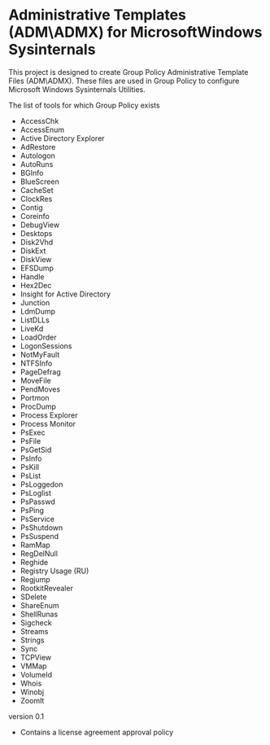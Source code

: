 # Administrative Templates (ADM\ADMX) for MicrosoftWindows Sysinternals
This project is designed to create Group Policy Administrative Template Files (ADM\ADMX). These files are used in Group Policy to configure Microsoft Windows Sysinternals Utilities.


The list of tools for which Group Policy exists
- AccessChk
- AccessEnum
- Active Directory Explorer
- AdRestore
- Autologon
- AutoRuns
- BGInfo
- BlueScreen
- CacheSet
- ClockRes
- Contig
- Coreinfo
- DebugView
- Desktops
- Disk2Vhd
- DiskExt
- DiskView
- EFSDump
- Handle
- Hex2Dec
- Insight for Active Directory
- Junction
- LdmDump
- ListDLLs
- LiveKd
- LoadOrder
- LogonSessions
- NotMyFault
- NTFSInfo
- PageDefrag
- MoveFile
- PendMoves
- Portmon
- ProcDump
- Process Explorer
- Process Monitor
- PsExec
- PsFile
- PsGetSid
- PsInfo
- PsKill
- PsList
- PsLoggedon
- PsLoglist
- PsPasswd
- PsPing
- PsService
- PsShutdown
- PsSuspend
- RamMap
- RegDelNull
- Reghide
- Registry Usage (RU)
- Regjump
- RootkitRevealer
- SDelete
- ShareEnum
- ShellRunas
- Sigcheck
- Streams
- Strings
- Sync
- TCPView
- VMMap
- VolumeId
- Whois
- Winobj
- ZoomIt

version 0.1
- Contains a license agreement approval policy
